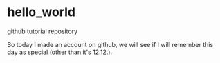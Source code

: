 # hello_world
github tutorial repository

So today I made an account on github, we will see if I will remember this day as special (other than it's 12.12.).
